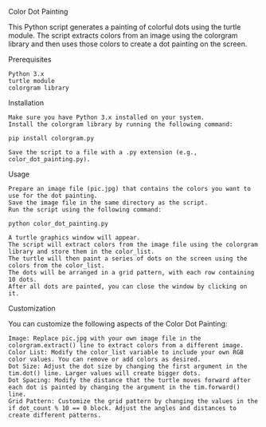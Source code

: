 Color Dot Painting

This Python script generates a painting of colorful dots using the turtle module. The script extracts colors from an image using the colorgram library and then uses those colors to create a dot painting on the screen.

Prerequisites

    Python 3.x
    turtle module
    colorgram library

Installation

    Make sure you have Python 3.x installed on your system.
    Install the colorgram library by running the following command:

    pip install colorgram.py

    Save the script to a file with a .py extension (e.g., color_dot_painting.py).

Usage

    Prepare an image file (pic.jpg) that contains the colors you want to use for the dot painting.
    Save the image file in the same directory as the script.
    Run the script using the following command:

    python color_dot_painting.py

    A turtle graphics window will appear.
    The script will extract colors from the image file using the colorgram library and store them in the color_list.
    The turtle will then paint a series of dots on the screen using the colors from the color_list.
    The dots will be arranged in a grid pattern, with each row containing 10 dots.
    After all dots are painted, you can close the window by clicking on it.

Customization

You can customize the following aspects of the Color Dot Painting:

    Image: Replace pic.jpg with your own image file in the colorgram.extract() line to extract colors from a different image.
    Color List: Modify the color_list variable to include your own RGB color values. You can remove or add colors as desired.
    Dot Size: Adjust the dot size by changing the first argument in the tim.dot() line. Larger values will create bigger dots.
    Dot Spacing: Modify the distance that the turtle moves forward after each dot is painted by changing the argument in the tim.forward() line.
    Grid Pattern: Customize the grid pattern by changing the values in the if dot_count % 10 == 0 block. Adjust the angles and distances to create different patterns.
